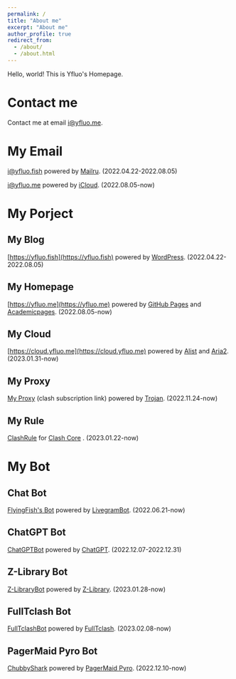 ```yaml
---
permalink: /
title: "About me"
excerpt: "About me"
author_profile: true
redirect_from: 
  - /about/
  - /about.html
---
```


Hello, world! This is Yfluo's Homepage.

# Contact me
Contact me at email i@yfluo.me.

# My Email
i@yfluo.fish powered by [Mailru](https://biz.mail.ru/). (2022.04.22-2022.08.05)

i@yfluo.me powered by [iCloud](https://www.icloud.com/mail/). (2022.08.05-now)

# My Porject
## My Blog
[https://yfluo.fish](https://yfluo.fish) powered by [WordPress](https://wordpress.org). (2022.04.22-2022.08.05)

## My Homepage
[https://yfluo.me](https://yfluo.me) powered by [GitHub Pages](https://pages.github.com) and [Academicpages](https://github.com/academicpages/academicpages.github.io). (2022.08.05-now)

## My Cloud
[https://cloud.yfluo.me](https://cloud.yfluo.me) powered by [Alist](https://github.com/alist-org/alist) and [Aria2](https://github.com/aria2/aria2). (2023.01.31-now)

## My Proxy
[My Proxy](https://sub.yfluo.tk) (clash subscription link) powered by [Trojan](https://github.com/trojan-gfw/trojan). (2022.11.24-now)

## My Rule
[ClashRule](https://github.com/yfluo914/ClashRule) for [Clash Core](https://github.com/Dreamacro/clash) . (2023.01.22-now)

# My Bot
## Chat Bot
[FlyingFish's Bot](https://t.me/yfluo_bot) powered by [LivegramBot](https://t.me/LivegramBot). (2022.06.21-now)

## ChatGPT Bot
[ChatGPTBot](https://t.me/yfluo_chat_bot) powered by [ChatGPT](https://chat.openai.com/chat). (2022.12.07-2022.12.31)

## Z-Library Bot
[Z-LibraryBot](https://t.me/yfluo_zlib_bot) powered by [Z-Library](https://singlelogin.me). (2023.01.28-now)

## FullTclash Bot
[FullTclashBot](https://t.me/yfluo_clash_bot) powered by [FullTclash](https://github.com/AirportR/FullTclash). (2023.02.08-now)

## PagerMaid Pyro Bot
[ChubbyShark](https://t.me/chubbysharkbot) powered by [PagerMaid Pyro](https://github.com/TeamPGM/PagerMaid-Pyro). (2022.12.10-now)
